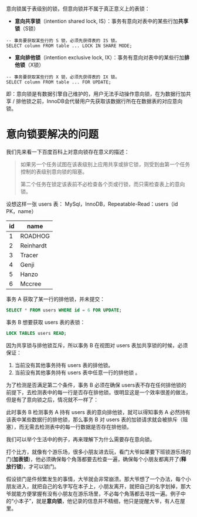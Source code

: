意向锁属于表级别的锁，但意向锁并不属于真正意义上的表锁：

- **意向共享锁**（intention shared lock, IS）：事务有意向对表中的某些行加**共享锁**（S锁）
```text
-- 事务要获取某些行的 S 锁，必须先获得表的 IS 锁。
SELECT column FROM table ... LOCK IN SHARE MODE; 
```
- **意向排他锁**（intention exclusive lock, IX）：事务有意向对表中的某些行加**排他锁**（X锁）
```text
-- 事务要获取某些行的 X 锁，必须先获得表的 IX 锁。
SELECT column FROM table ... FOR UPDATE; 
```

即：意向锁是有数据引擎自己维护的，用户无法手动操作意向锁，在为数据行加共享 / 排他锁之前，InnoDB会代替用户先获取该数据行所在在数据表的对应意向锁。
# 意向锁要解决的问题

我们先来看一下百度百科上对意向锁存在意义的描述：

> 如果另一个任务试图在该表级别上应用共享或排它锁，则受到由第一个任务控制的表级别意向锁的阻塞。
> 
> 第二个任务在锁定该表前不必检查各个页或行锁，而只需检查表上的意向锁。

设想这样一张 users 表： MySql，InnoDB，Repeatable-Read：users（id PK，name）

| id | name |
| ---- | ---- |
| 1 | ROADHOG |
| 2 | Reinhardt |
| 3 | Tracer |
| 4 | Genji |
| 5 | Hanzo |
| 6 | Mccree |

事务 A 获取了某一行的排他锁，并未提交：

```sql
SELECT * FROM users WHERE id = 6 FOR UPDATE;
```

事务 B 想要获取 users 表的表锁：

```sql
LOCK TABLES users READ;
```

因为共享锁与排他锁互斥，所以事务 B 在视图对 users 表加共享锁的时候，必须保证：

1. 当前没有其他事务持有 users 表的排他锁。
2. 当前没有其他事务持有 users 表中任意一行的排他锁 。

为了检测是否满足第二个条件，事务 B 必须在确保 users表不存在任何排他锁的前提下，去检测表中的每一行是否存在排他锁。很明显这是一个效率很差的做法，但是有了意向锁之后，情况就不一样了：

此时事务 B 检测事务 A 持有 users 表的意向排他锁，就可以得知事务 A 必然持有该表中某些数据行的排他锁，那么事务 B 对 users 表的加锁请求就会被排斥（阻塞），而无需去检测表中的每一行数据是否存在排他锁。



我们可以举个生活中的例子，再来理解下为什么需要存在意向锁。

打个比方，就像有个游乐场，很多小朋友进去玩，看门大爷如果要下班锁游乐场的门(**加表锁**)，他必须确保每个角落都要去检查一遍，确保每个小朋友都离开了(**释放行锁**)，才可以锁门。

假设锁门是件频繁发生的事情，大爷就会非常崩溃。那大爷想了一个办法，每个小朋友进入，就把自己的名字写在本子上，小朋友离开，就把自己的名字划掉，那大爷就能方便掌握有没有小朋友在游乐场里，不必每个角落都去寻找一遍。例子中的“小本子”，就是**意向锁**，他记录的信息并不精细，他只是提醒大爷，有人在屋里。
